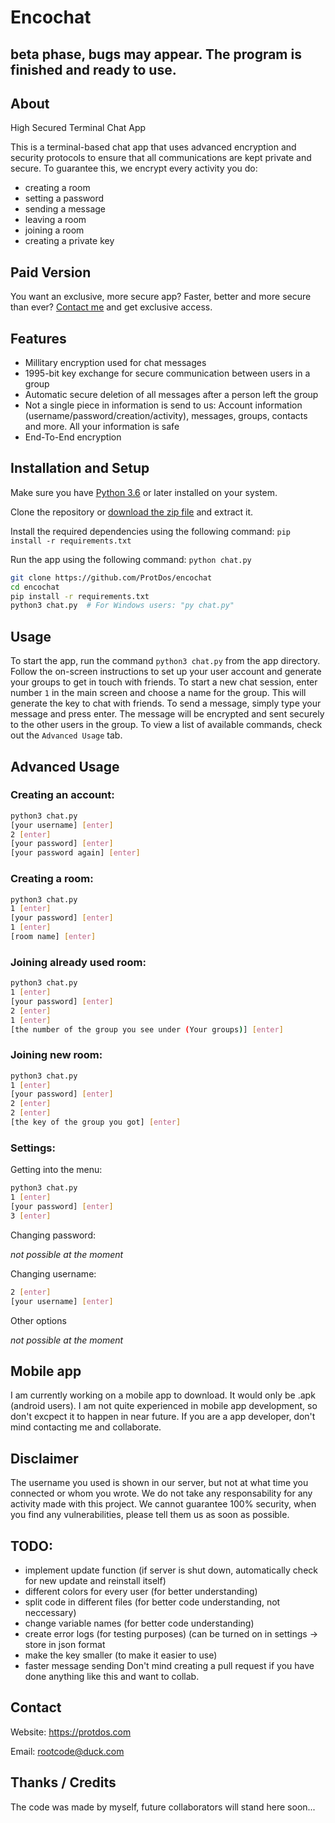 # Encochat
## beta phase, bugs may appear. The program is finished and ready to use.

## About
High Secured Terminal Chat App

This is a terminal-based chat app that uses advanced encryption and security protocols to ensure that all communications are kept private and secure. To guarantee this, we encrypt every activity you do:
* creating a room
* setting a password
* sending a message
* leaving a room
* joining a room
* creating a private key

## Paid Version
You want an exclusive, more secure app? Faster, better and more secure than ever? [Contact me](mailto:rootcode@duck.com) and get exclusive access.

## Features

* Millitary encryption used for chat messages
* 1995-bit key exchange for secure communication between users in a group
* Automatic secure deletion of all messages after a person left the group
* Not a single piece in information is send to us: Account information (username/password/creation/activity), messages, groups, contacts and more. All your information is safe
* End-To-End encryption

## Installation and Setup

Make sure you have [Python 3.6](https://python.org/downloads) or later installed on your system.

Clone the repository or [download the zip file](https://github.com/ProtDos/encochat/archive/refs/heads/main.zip) and extract it.

Install the required dependencies using the following command: `pip install -r requirements.txt`

Run the app using the following command: `python chat.py`

```bash
git clone https://github.com/ProtDos/encochat
cd encochat
pip install -r requirements.txt
python3 chat.py  # For Windows users: "py chat.py"
```

## Usage

To start the app, run the command `python3 chat.py` from the app directory.
Follow the on-screen instructions to set up your user account and generate your groups to get in touch with friends.
To start a new chat session, enter number `1` in the main screen and choose a name for the group. This will generate the key to chat with friends.
To send a message, simply type your message and press enter. The message will be encrypted and sent securely to the other users in the group.
To view a list of available commands, check out the `Advanced Usage` tab.

## Advanced Usage
### Creating an account:
```bash
python3 chat.py
[your username] [enter]
2 [enter]
[your password] [enter]
[your password again] [enter]
```

### Creating a room:
```bash
python3 chat.py
1 [enter]
[your password] [enter]
1 [enter]
[room name] [enter]
```

### Joining already used room:
```bash
python3 chat.py
1 [enter]
[your password] [enter]
2 [enter]
1 [enter]
[the number of the group you see under (Your groups)] [enter]
```

### Joining new room:
```bash
python3 chat.py
1 [enter]
[your password] [enter]
2 [enter]
2 [enter]
[the key of the group you got] [enter]
```

### Settings:
Getting into the menu:
```bash
python3 chat.py
1 [enter]
[your password] [enter]
3 [enter]
```
Changing password:

*not possible at the moment*

Changing username:
```bash
2 [enter]
[your username] [enter]
```

Other options

*not possible at the moment*

## Mobile app
I am currently working on a mobile app to download. It would only be .apk (android users). I am not quite experienced in mobile app development, so don't excpect it to happen in near future. If you are a app developer, don't mind contacting me and collaborate.

## Disclaimer
The username you used is shown in our server, but not at what time you connected or whom you wrote. We do not take any responsability for any activity made with this project. We cannot guarantee 100% security, when you find any vulnerabilities, please tell them us as soon as possible.

## TODO:
* implement update function (if server is shut down, automatically check for new update and reinstall itself)
* different colors for every user (for better understanding)
* split code in different files (for better code understanding, not neccessary)
* change variable names (for better code understanding)
* create error logs (for testing purposes) (can be turned on in settings -> store in json format
* make the key smaller (to make it easier to use)
* faster message sending
Don't mind creating a pull request if you have done anything like this and want to collab.

## Contact

Website: https://protdos.com

Email: rootcode@duck.com

## Thanks / Credits
The code was made by myself, future collaborators will stand here soon...

